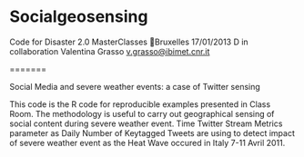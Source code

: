 Socialgeosensing
================

Code for Disaster 2.0 MasterClasses Bruxelles 17/01/2013 D in collaboration Valentina Grasso v.grasso@ibimet.cnr.it

=======

Social Media and severe weather events: a case of Twitter sensing

This code is the R code for reproducible examples presented in Class Room.
The methodology is useful to carry out geographical sensing of social content during severe weather event. 
Time Twitter Stream Metrics parameter as Daily Number of Keytagged Tweets are using 
to detect impact of severe weather event as the Heat Wave occured in Italy 7-11 Avril 2011.

